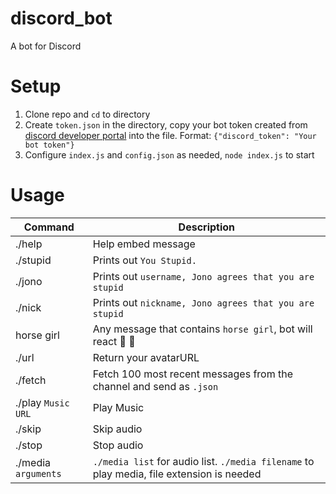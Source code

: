# discord_bot

A bot for Discord

# Setup

1. Clone repo and `cd` to directory
2. Create `token.json` in the directory, copy your bot token created from [discord developer portal](https://discord.com/developers/applications) into the file. Format: `{"discord_token": "Your bot token"}`
3. Configure `index.js` and `config.json` as needed, `node index.js` to start

# Usage

| Command             | Description                                                                               |
| ------------------- | ----------------------------------------------------------------------------------------- |
| ./help              | Help embed message                                                                        |
| ./stupid            | Prints out `You Stupid.`                                                                  |
| ./jono              | Prints out `username, Jono agrees that you are stupid`                                    |
| ./nick              | Prints out `nickname, Jono agrees that you are stupid`                                    |
| horse girl          | Any message that contains `horse girl`, bot will react 🐴 👧                              |
| ./url               | Return your avatarURL                                                                     |
| ./fetch             | Fetch 100 most recent messages from the channel and send as `.json`                       |
| ./play `Music URL`  | Play Music                                                                                |
| ./skip              | Skip audio                                                                                |
| ./stop              | Stop audio                                                                                |
| ./media `arguments` | `./media list` for audio list. `./media filename` to play media, file extension is needed |
